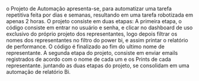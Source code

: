 o Projeto de Automação apresenta-se, para automatizar uma tarefa repetitiva feita por dias e semanas, resultando em uma tarefa robotizada em apenas 2 horas. 
O projeto consiste em duas etapas: 
A primeira etapa, o código consiste em entrar no usuário e senha, e clicar no dashboard de uso exclusivo do próprio projeto dos representantes, logo depois filtrar os nomes dos representantes no filtro do power bi, e assim printar o relatório de performance. 
O código é finalizado ao fim do ultimo nome de representante. 
A segunda etapa do projeto, consiste em enviar emails registrados de acordo com o nome de cada um e os Prints de cada representante. 
juntando as duas etapas do projeto, se consolidam em uma automação de relatório Bi. 
